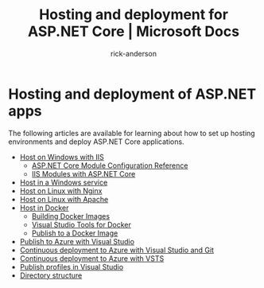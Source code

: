 ﻿---
title: Hosting and deployment for ASP.NET Core | Microsoft Docs
author: rick-anderson
description: Links to resources for learning how to set up hosting environments and deploy ASP.NET Core apps to them.
keywords: ASP.NET Core,
ms.author: riande
manager: wpickett
ms.date: 10/14/2016
ms.topic: article
ms.assetid: f0930c68-4d17-4748-adbf-801e17601eb6
ms.technology: aspnet
ms.prod: asp.net-core
uid: publishing/index
---
# Hosting and deployment of ASP.NET apps

The following articles are available for learning about how to set up hosting environments and deploy ASP.NET Core applications.

* [Host on Windows with IIS](xref:publishing/iis)
  * [ASP.NET Core Module Configuration Reference](xref:hosting/aspnet-core-module)
  * [IIS Modules with ASP.NET Core](xref:hosting/iis-modules)
* [Host in a Windows service](xref:hosting/windows-service)
* [Host on Linux with Nginx](xref:publishing/linuxproduction)
* [Host on Linux with Apache](xref:publishing/apache-proxy)
* [Host in Docker](xref:publishing/docker)
  * [Building Docker Images](https://docs.microsoft.com/dotnet/articles/core/docker/building-net-docker-images)
  * [Visual Studio Tools for Docker](https://docs.microsoft.com/dotnet/articles/core/docker/visual-studio-tools-for-docker)
  * [Publish to a Docker Image](https://azure.microsoft.com/documentation/articles/vs-azure-tools-docker-hosting-web-apps-in-docker)
* [Publish to Azure with Visual Studio](xref:tutorials/publish-to-azure-webapp-using-vs)
* [Continuous deployment to Azure with Visual Studio and Git](xref:publishing/azure-continuous-deployment)
* [Continuous deployment to Azure with VSTS](xref:publishing/vsts-continuous-deployment)
* [Publish profiles in Visual Studio](xref:publishing/web-publishing-vs)
* [Directory structure](xref:hosting/directory-structure)
